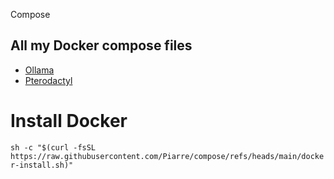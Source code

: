 Compose

## All my Docker compose files

- [Ollama](/Ollama/docker-compose.yml)
- [Pterodactyl](/pterodactyl)

# Install Docker

`sh -c "$(curl -fsSL https://raw.githubusercontent.com/Piarre/compose/refs/heads/main/docker-install.sh)"`
